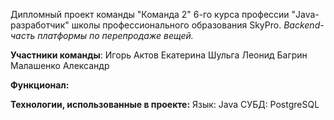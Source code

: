 Дипломный проект команды "Команда 2" 6-го курса профессии "Java-разработчик" школы профессионального образования SkyPro.
_Backend-часть платформы по перепродаже вещей._

**Участники команды**:
  Игорь Актов
  Екатерина Шульга
  Леонид Багрин
  Малашенко Александр
  
**Функционал:**  
  
**Технологии, использованные в проекте:**
  Язык: Java
  СУБД: PostgreSQL
